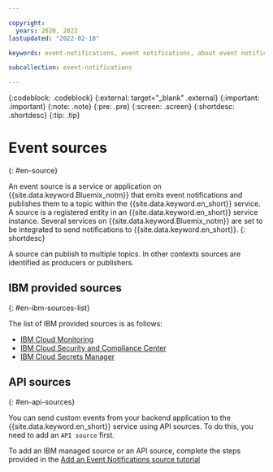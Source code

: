 ```yaml
---

copyright:
  years: 2020, 2022
lastupdated: "2022-02-18"

keywords: event-notifications, event notifications, about event notifications

subcollection: event-notifications

---
```


{:codeblock: .codeblock}
{:external: target="_blank" .external}
{:important: .important}
{:note: .note}
{:pre: .pre}
{:screen: .screen}
{:shortdesc: .shortdesc}
{:tip: .tip}



# Event sources
{: #en-source}

An event source is a service or application on {{site.data.keyword.Bluemix_notm}} that emits event notifications and publishes them to a topic within the {{site.data.keyword.en_short}} service. A source is a registered entity in an {{site.data.keyword.en_short}} service instance. Several services on {{site.data.keyword.Bluemix_notm}} are set to be integrated to send notifications to {{site.data.keyword.en_short}}.
{: shortdesc}

A source can publish to multiple topics. In other contexts sources are identified as producers or publishers.

## IBM provided sources
{: #en-ibm-sources-list}

The list of IBM provided sources is as follows:
- [IBM Cloud Monitoring](https://cloud.ibm.com/catalog/services/ibm-cloud-monitoring?callback=%2Fobserve%2Fmonitoring%2Fcreate)
- [IBM Cloud Security and Compliance Center](https://cloud.ibm.com/docs/security-compliance?topic=security-compliance-event-notifications&interface=ui)
- [IBM Cloud Secrets Manager](https://cloud.ibm.com/docs/secrets-manager?topic=secrets-manager-event-notifications&interface=ui)

## API sources
{: #en-api-sources}

You can send custom events from your backend application to the {{site.data.keyword.en_short}} service using API sources. To do this, you need to add an `API source` first.

To add an IBM managed source or an API source, complete the steps provided in the [Add an Event Notifications source tutorial](/event-notifications?topic=event-notifications-en-add-source)

